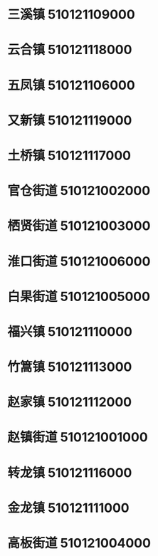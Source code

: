 # 三溪镇 510121109000
# 云合镇 510121118000
# 五凤镇 510121106000
# 又新镇 510121119000
# 土桥镇 510121117000
# 官仓街道 510121002000
# 栖贤街道 510121003000
# 淮口街道 510121006000
# 白果街道 510121005000
# 福兴镇 510121110000
# 竹篙镇 510121113000
# 赵家镇 510121112000
# 赵镇街道 510121001000
# 转龙镇 510121116000
# 金龙镇 510121111000
# 高板街道 510121004000
